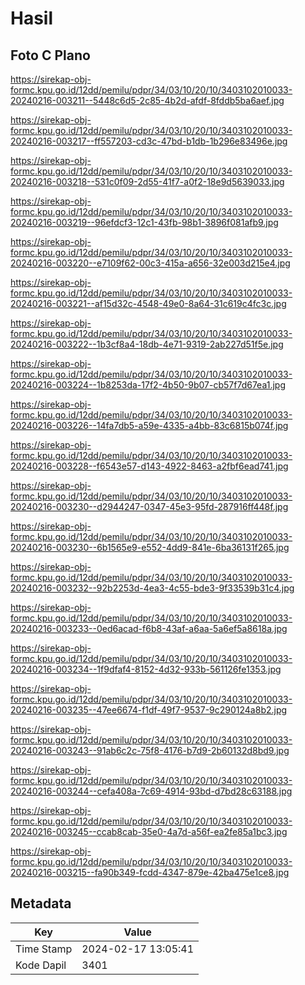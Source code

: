 # Hasil

## Foto C Plano

https://sirekap-obj-formc.kpu.go.id/12dd/pemilu/pdpr/34/03/10/20/10/3403102010033-20240216-003211--5448c6d5-2c85-4b2d-afdf-8fddb5ba6aef.jpg

https://sirekap-obj-formc.kpu.go.id/12dd/pemilu/pdpr/34/03/10/20/10/3403102010033-20240216-003217--ff557203-cd3c-47bd-b1db-1b296e83496e.jpg

https://sirekap-obj-formc.kpu.go.id/12dd/pemilu/pdpr/34/03/10/20/10/3403102010033-20240216-003218--531c0f09-2d55-41f7-a0f2-18e9d5639033.jpg

https://sirekap-obj-formc.kpu.go.id/12dd/pemilu/pdpr/34/03/10/20/10/3403102010033-20240216-003219--96efdcf3-12c1-43fb-98b1-3896f081afb9.jpg

https://sirekap-obj-formc.kpu.go.id/12dd/pemilu/pdpr/34/03/10/20/10/3403102010033-20240216-003220--e7109f62-00c3-415a-a656-32e003d215e4.jpg

https://sirekap-obj-formc.kpu.go.id/12dd/pemilu/pdpr/34/03/10/20/10/3403102010033-20240216-003221--af15d32c-4548-49e0-8a64-31c619c4fc3c.jpg

https://sirekap-obj-formc.kpu.go.id/12dd/pemilu/pdpr/34/03/10/20/10/3403102010033-20240216-003222--1b3cf8a4-18db-4e71-9319-2ab227d51f5e.jpg

https://sirekap-obj-formc.kpu.go.id/12dd/pemilu/pdpr/34/03/10/20/10/3403102010033-20240216-003224--1b8253da-17f2-4b50-9b07-cb57f7d67ea1.jpg

https://sirekap-obj-formc.kpu.go.id/12dd/pemilu/pdpr/34/03/10/20/10/3403102010033-20240216-003226--14fa7db5-a59e-4335-a4bb-83c6815b074f.jpg

https://sirekap-obj-formc.kpu.go.id/12dd/pemilu/pdpr/34/03/10/20/10/3403102010033-20240216-003228--f6543e57-d143-4922-8463-a2fbf6ead741.jpg

https://sirekap-obj-formc.kpu.go.id/12dd/pemilu/pdpr/34/03/10/20/10/3403102010033-20240216-003230--d2944247-0347-45e3-95fd-287916ff448f.jpg

https://sirekap-obj-formc.kpu.go.id/12dd/pemilu/pdpr/34/03/10/20/10/3403102010033-20240216-003230--6b1565e9-e552-4dd9-841e-6ba36131f265.jpg

https://sirekap-obj-formc.kpu.go.id/12dd/pemilu/pdpr/34/03/10/20/10/3403102010033-20240216-003232--92b2253d-4ea3-4c55-bde3-9f33539b31c4.jpg

https://sirekap-obj-formc.kpu.go.id/12dd/pemilu/pdpr/34/03/10/20/10/3403102010033-20240216-003233--0ed6acad-f6b8-43af-a6aa-5a6ef5a8618a.jpg

https://sirekap-obj-formc.kpu.go.id/12dd/pemilu/pdpr/34/03/10/20/10/3403102010033-20240216-003234--1f9dfaf4-8152-4d32-933b-561126fe1353.jpg

https://sirekap-obj-formc.kpu.go.id/12dd/pemilu/pdpr/34/03/10/20/10/3403102010033-20240216-003235--47ee6674-f1df-49f7-9537-9c290124a8b2.jpg

https://sirekap-obj-formc.kpu.go.id/12dd/pemilu/pdpr/34/03/10/20/10/3403102010033-20240216-003243--91ab6c2c-75f8-4176-b7d9-2b60132d8bd9.jpg

https://sirekap-obj-formc.kpu.go.id/12dd/pemilu/pdpr/34/03/10/20/10/3403102010033-20240216-003244--cefa408a-7c69-4914-93bd-d7bd28c63188.jpg

https://sirekap-obj-formc.kpu.go.id/12dd/pemilu/pdpr/34/03/10/20/10/3403102010033-20240216-003245--ccab8cab-35e0-4a7d-a56f-ea2fe85a1bc3.jpg

https://sirekap-obj-formc.kpu.go.id/12dd/pemilu/pdpr/34/03/10/20/10/3403102010033-20240216-003215--fa90b349-fcdd-4347-879e-42ba475e1ce8.jpg


## Metadata

| Key        | Value               |
| ---------- | ------------------- |
| Time Stamp | 2024-02-17 13:05:41 |
| Kode Dapil | 3401                |



